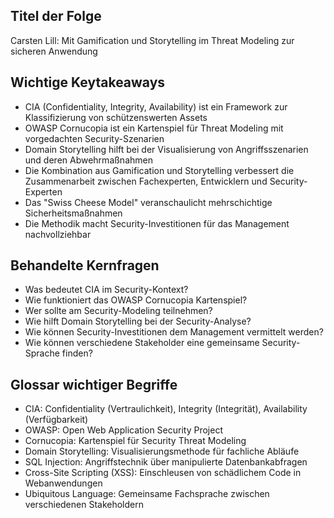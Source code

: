 ## Titel der Folge
Carsten Lill: Mit Gamification und Storytelling im Threat Modeling zur sicheren Anwendung

## Wichtige Keytakeaways
- CIA (Confidentiality, Integrity, Availability) ist ein Framework zur Klassifizierung von schützenswerten Assets
- OWASP Cornucopia ist ein Kartenspiel für Threat Modeling mit vorgedachten Security-Szenarien
- Domain Storytelling hilft bei der Visualisierung von Angriffsszenarien und deren Abwehrmaßnahmen
- Die Kombination aus Gamification und Storytelling verbessert die Zusammenarbeit zwischen Fachexperten, Entwicklern und Security-Experten
- Das "Swiss Cheese Model" veranschaulicht mehrschichtige Sicherheitsmaßnahmen
- Die Methodik macht Security-Investitionen für das Management nachvollziehbar

## Behandelte Kernfragen
- Was bedeutet CIA im Security-Kontext?
- Wie funktioniert das OWASP Cornucopia Kartenspiel?
- Wer sollte am Security-Modeling teilnehmen?
- Wie hilft Domain Storytelling bei der Security-Analyse?
- Wie können Security-Investitionen dem Management vermittelt werden?
- Wie können verschiedene Stakeholder eine gemeinsame Security-Sprache finden?

## Glossar wichtiger Begriffe
- CIA: Confidentiality (Vertraulichkeit), Integrity (Integrität), Availability (Verfügbarkeit)
- OWASP: Open Web Application Security Project
- Cornucopia: Kartenspiel für Security Threat Modeling
- Domain Storytelling: Visualisierungsmethode für fachliche Abläufe
- SQL Injection: Angriffstechnik über manipulierte Datenbankabfragen
- Cross-Site Scripting (XSS): Einschleusen von schädlichem Code in Webanwendungen
- Ubiquitous Language: Gemeinsame Fachsprache zwischen verschiedenen Stakeholdern
